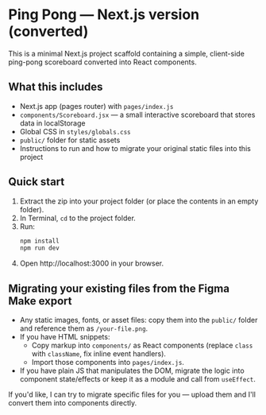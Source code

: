 # Ping Pong — Next.js version (converted)

This is a minimal Next.js project scaffold containing a simple, client-side ping-pong scoreboard converted into React components.

## What this includes
- Next.js app (pages router) with `pages/index.js`
- `components/Scoreboard.jsx` — a small interactive scoreboard that stores data in localStorage
- Global CSS in `styles/globals.css`
- `public/` folder for static assets
- Instructions to run and how to migrate your original static files into this project

## Quick start
1. Extract the zip into your project folder (or place the contents in an empty folder).
2. In Terminal, `cd` to the project folder.
3. Run:
   ```bash
   npm install
   npm run dev
   ```
4. Open http://localhost:3000 in your browser.

## Migrating your existing files from the Figma Make export
- Any static images, fonts, or asset files: copy them into the `public/` folder and reference them as `/your-file.png`.
- If you have HTML snippets:
  - Copy markup into `components/` as React components (replace `class` with `className`, fix inline event handlers).
  - Import those components into `pages/index.js`.
- If you have plain JS that manipulates the DOM, migrate the logic into component state/effects or keep it as a module and call from `useEffect`.

If you'd like, I can try to migrate specific files for you — upload them and I'll convert them into components directly.
